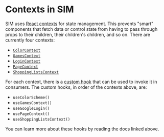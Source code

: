 # Contexts in SIM

SIM uses [React contexts](https://reactjs.org/docs/context.html) for state management. This prevents "smart" components that fetch data or control state from having to pass through props to their children, their children's children, and so on. There are currently four contexts:

- [`ColorContext`](/docs/contexts/color-context.md)
- [`GamesContext`](/docs/contexts/games-context.md)
- [`LoginContext`](/docs/contexts/login-context.md)
- [`PageContext`](/docs/contexts/page-context.md)
- [`ShoppingListsContext`](/docs/contexts/shopping-lists-context.md)

For each context, there is a [custom hook](/src/hooks/contexts.js) that can be used to invoke it in consumers. The custom hooks, in order of the contexts above, are:

- `useColorScheme()`
- `useGamesContext()`
- `useGoogleLogin()`
- `usePageContext()`
- `useShoppingListsContext()`

You can learn more about these hooks by reading the docs linked above.
